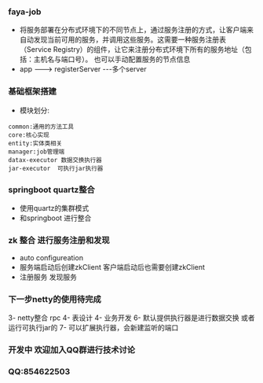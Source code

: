 ### faya-job
- 将服务部署在分布式环境下的不同节点上，通过服务注册的方式，让客户端来自动发现当前可用的服务，并调用这些服务。这需要一种服务注册表（Service Registry）的组件，让它来注册分布式环境下所有的服务地址（包括：主机名与端口号）。
也可以手动配置服务的节点信息
- app ---> registerServer  ---多个server
### 基础框架搭建
- 模块划分:
````
common:通用的方法工具
core:核心实现
entity:实体类相关
manager:job管理端
datax-executor 数据交换执行器
jar-executor  可执行jar执行器
````
###  springboot quartz整合
- 使用quartz的集群模式
- 和springboot 进行整合

### zk 整合 进行服务注册和发现
- auto configureation
- 服务端启动后创建zkClient   客户端启动后也需要创建zkClient
- 注册服务  发现服务

### 下一步netty的使用待完成










































3-  netty整合  rpc
4-  表设计
4-  业务开发
6-  默认提供执行器是进行数据交换 或者 运行可执行jar的 
7-  可以扩展执行器，会新建监听的端口


### 开发中 欢迎加入QQ群进行技术讨论
### QQ:854622503
